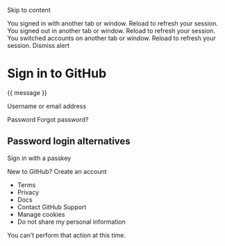 Skip to content

You signed in with another tab or window. Reload to refresh your session. You signed out in another tab or window. Reload to refresh your session. You switched accounts on another tab or window. Reload to refresh your session. Dismiss alert

# Sign in to GitHub

{{ message }}

Username or email address 

Password  Forgot password?

## Password login alternatives

Sign in with a passkey

New to GitHub? Create an account

  * Terms
  * Privacy
  * Docs
  * Contact GitHub Support
  * Manage cookies 
  * Do not share my personal information 



You can’t perform that action at this time. 
